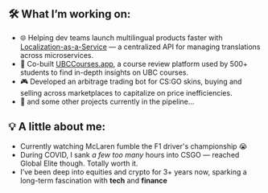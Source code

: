 ## 🛠 What I’m working on:
- 🌐 Helping dev teams launch multilingual products faster with [Localization-as-a-Service](https://github.com/ubclaunchpad/localization) — a centralized API for managing translations across microservices.
- 🚀 Co-built [UBCCourses.app](https://ubccourses.app), a course review platform used by 500+ students to find in-depth insights on UBC courses.
- 🎮 Developed an arbitrage trading bot for CS:GO skins, buying and selling across marketplaces to capitalize on price inefficiencies.
- 🔧 and some other projects currently in the pipeline...

## 💡 A little about me:
- Currently watching McLaren fumble the F1 driver's championship 😭  
- During COVID, I sank *a few too many* hours into CSGO — reached Global Elite though. Totally worth it.
- I’ve been deep into equities and crypto for 3+ years now, sparking a long-term fascination with **tech** and **finance**
